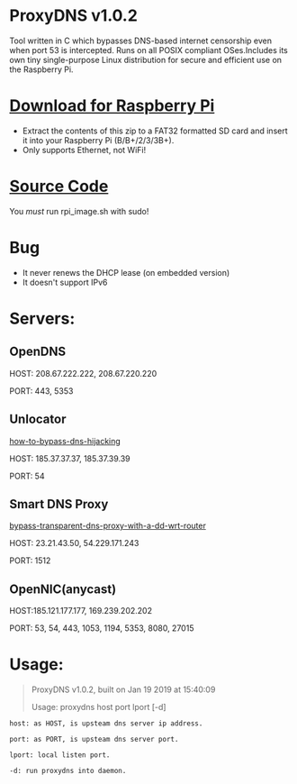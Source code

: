# ProxyDNS v1.0.2 #

Tool written in C which bypasses DNS-based internet censorship even when port 53 is intercepted. Runs on all POSIX compliant OSes.Includes its own tiny single-purpose Linux distribution for secure and efficient use on the Raspberry Pi.

# [Download for Raspberry Pi](https://github.com/parrotgeek1/ProxyDNS/raw/master/rpi-release.zip)
* Extract the contents of this zip to a FAT32 formatted SD card and insert it into your Raspberry Pi (B/B+/2/3/3B+). 
* Only supports Ethernet, not WiFi!
# [Source Code](https://github.com/parrotgeek1/ProxyDNS)

You *must* run rpi_image.sh with sudo!

# Bug #

* It never renews the DHCP lease (on embedded version)
* It doesn't support IPv6

# Servers: #

## OpenDNS ##

HOST: 208.67.222.222, 208.67.220.220

PORT: 443, 5353

## Unlocator ##

[how-to-bypass-dns-hijacking](https://support.unlocator.com/customer/portal/articles/1440517-how-to-bypass-dns-hijacking)

HOST: 185.37.37.37, 185.37.39.39

PORT: 54

## Smart DNS Proxy ##

[bypass-transparent-dns-proxy-with-a-dd-wrt-router](http://support.smartdnsproxy.com/customer/portal/articles/1666197-bypass-transparent-dns-proxy-with-a-dd-wrt-router)

HOST: 23.21.43.50, 54.229.171.243

PORT: 1512

## OpenNIC(anycast) ##

HOST:185.121.177.177, 169.239.202.202

PORT: 53, 54, 443, 1053, 1194, 5353, 8080, 27015

# Usage: ##

> ProxyDNS v1.0.2, built on Jan 19 2019 at 15:40:09
> 
> Usage: proxydns host port lport [-d]

    host: as HOST, is upsteam dns server ip address.
    
    port: as PORT, is upsteam dns server port.
    
    lport: local listen port.
    
    -d: run proxydns into daemon.